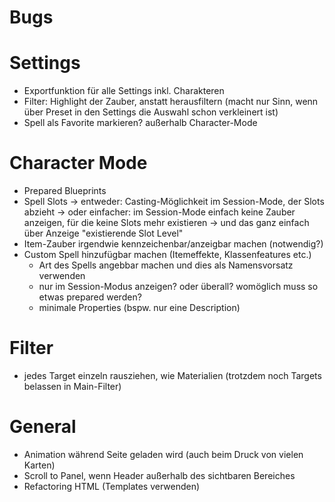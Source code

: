 # Bugs

# Settings
- Exportfunktion für alle Settings inkl. Charakteren
- Filter: Highlight der Zauber, anstatt herausfiltern (macht nur Sinn, wenn über Preset in den Settings die Auswahl schon verkleinert ist)
- Spell als Favorite markieren? außerhalb Character-Mode

# Character Mode
- Prepared Blueprints
- Spell Slots 
    -> entweder: Casting-Möglichkeit im Session-Mode, der Slots abzieht
    -> oder einfacher: im Session-Mode einfach keine Zauber anzeigen, für die keine Slots mehr existieren -> und das ganz einfach über Anzeige "existierende Slot Level"
- Item-Zauber irgendwie kennzeichenbar/anzeigbar machen (notwendig?)
- Custom Spell hinzufügbar machen (Itemeffekte, Klassenfeatures etc.)
    - Art des Spells angebbar machen und dies als Namensvorsatz verwenden
    - nur im Session-Modus anzeigen? oder überall? womöglich muss so etwas prepared werden?
    - minimale Properties (bspw. nur eine Description)

# Filter
- jedes Target einzeln rausziehen, wie Materialien (trotzdem noch Targets belassen in Main-Filter)

# General
- Animation während Seite geladen wird (auch beim Druck von vielen Karten)
- Scroll to Panel, wenn Header außerhalb des sichtbaren Bereiches
- Refactoring HTML (Templates verwenden)